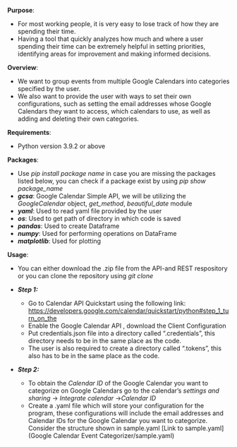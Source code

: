 **Purpose**:
- For most working people, it is very easy to lose track of how they are spending their time. 
- Having a tool that quickly analyzes how much and where a user spending their time can be extremely helpful in setting priorities, identifying areas for improvement and making informed decisions. 

**Overview**:
- We want to group events from multiple Google Calendars into categories specified by the user. 
- We also want to provide the user with ways to set their own configurations, such as setting the email addresses whose Google Calendars they want to access, which calendars to use, as well as adding and deleting their own categories.

**Requirements**:
- Python version 3.9.2 or above

**Packages**:
- Use *pip install package name* in case you are missing the packages listed below, you can check if a package exist by using *pip show package_name*
- ***gcsa***: Google Calendar Simple API, we  will be utilizing the *GoogleCalendar* object, *get_method*, *beautiful_date* module
- ***yaml***: Used to read yaml file provided by the user
- ***os***: Used to get path of directory in which code is saved
- ***pandas***: Used to create Dataframe
- ***numpy***: Used for performing operations on DataFrame
- ***matplotlib***: Used for plotting

**Usage**:
- You can either download the .zip file from the API-and REST respository or you can clone the repository using *git clone*
- ***Step 1:***   
  - Go to Calendar API Quickstart using the following link: https://developers.google.com/calendar/quickstart/python#step_1_turn_on_the 
  - Enable the Google Calendar API , download the Client Configuration 
  - Put credentials.json file into a directory called “.credentials”, this directory needs to be in the same place as the code.  
  - The user is also required to create a directory called “.tokens”, this also has to be in the same place as the code. 

- ***Step 2:***
  - To obtain the *Calendar ID* of the Google Calendar you want to categorize on Google Calendars go to the calendar’s *settings and sharing* -> *Integrate calendar*          ->*Calendar ID* 
  - Create a .yaml file which will store your configuration for the program, these configurations will include the email addresses and Calendar IDs for the Google Calendar you want to categorize. Consider the structure shown in sample.yaml [Link to sample.yaml](Google Calendar Event Categorizer/sample.yaml) 

       
  
